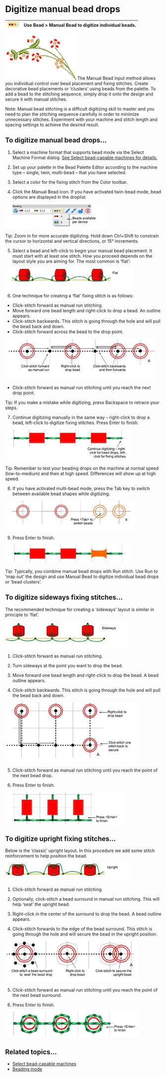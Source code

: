 # Digitize manual bead drops

| ![ManualBead.png](assets/ManualBead.png) | Use Bead > Manual Bead to digitize individual beads. |
| ---------------------------------------- | ---------------------------------------------------- |

![ManualBeadsSample.png](assets/ManualBeadsSample.png)The Manual Bead input method allows you individual control over bead placement and fixing stitches. Create decorative bead placements or ‘clusters’ using beads from the palette. To add a bead to the stitching sequence, simply drop it onto the design and secure it with manual stitches.

Note: Manual bead stitching is a difficult digitizing skill to master and you need to plan the stitching sequence carefully in order to minimize unnecessary stitches. Experiment with your machine and stitch length and spacing settings to achieve the desired result.

## To digitize manual bead drops...

1. Select a machine format that supports bead mode via the Select Machine Format dialog. [See Select bead-capable machines for details.](Select_bead-capable_machines)

2. Set up your palette in the Bead Palette Editor according to the machine type – single, twin, multi-bead – that you have selected.

3. Select a color for the fixing stitch from the Color toolbar.

4. Click the Manual Bead icon. If you have activated twin-bead mode, bead options are displayed in the droplist.

![BeadingManualDroplist.png](assets/BeadingManualDroplist.png)

Tip: Zoom in for more accurate digitizing. Hold down Ctrl+Shift to constrain the cursor to horizontal and vertical directions, or 15° increments.

5. Select a bead and left-click to begin your manual bead placement. It must start with at least one stitch. How you proceed depends on the layout style you are aiming for. The most common is ‘flat’:

![FixingStyleLaid.png](assets/FixingStyleLaid.png)

6. One technique for creating a ‘flat’ fixing stitch is as follows:

- Click-stitch forward as manual run stitching.
- Move forward one bead length and right-click to drop a bead. An outline appears.
- Click-stitch backwards. This stitch is going through the hole and will pull the bead back and down.
- Click-stitch forward across the bead to the drop point.

![ManualBeadLaydown1.png](assets/ManualBeadLaydown1.png)

- Click-stitch forward as manual run stitching until you reach the next drop point.

Tip: If you make a mistake while digitizing, press Backspace to retrace your steps.

7. Continue digitizing manually in the same way – right-click to drop a bead, left-click to digitize fixing stitches. Press Enter to finish.

![ManualBeadLaydown2.png](assets/ManualBeadLaydown2.png)

Tip: Remember to test your beading drops on the machine at normal speed (low-to-medium) and then at high speed. Differences will show up at high speed.

8. If you have activated multi-bead mode, press the Tab key to switch between available bead shapes while digitizing.

![ManualBeadLaydown3.png](assets/ManualBeadLaydown3.png)

9. Press Enter to finish.

![ManualBeadLaydown4.png](assets/ManualBeadLaydown4.png)

Tip: Typically, you combine manual bead drops with Run stitch. Use Run to ‘map out’ the design and use Manual Bead to digitize individual bead drops or ‘bead clusters’.

## To digitize sideways fixing stitches...

The recommended technique for creating a ‘sideways’ layout is similar in principle to ‘flat’.

![FixingStyleOver.png](assets/FixingStyleOver.png)

1. Click-stitch forward as manual run stitching.

2. Turn sideways at the point you want to drop the bead.

3. Move forward one bead length and right-click to drop the bead. A bead outline appears.

4. Click-stitch backwards. This stitch is going through the hole and will pull the bead back and down.

![ManualBeadSideways1.png](assets/ManualBeadSideways1.png)

5. Click-stitch forward as manual run stitching until you reach the point of the next bead drop.

6. Press Enter to finish.

![ManualBeadSideways2.png](assets/ManualBeadSideways2.png)

## To digitize upright fixing stitches...

Below is the ‘classic’ upright layout. In this procedure we add some stitch reinforcement to help position the bead.

![FixingStyleUpright.png](assets/FixingStyleUpright.png)

1. Click-stitch forward as manual run stitching.

2. Optionally, click-stitch a bead surround in manual run stitching. This will help ‘seat’ the upright bead.

3. Right-click in the center of the surround to drop the bead. A bead outline appears.

4. Click-stitch forwards to the edge of the bead surround. This stitch is going through the hole and will secure the bead in the upright position.

![ManualBeadUpright1.png](assets/ManualBeadUpright1.png)

5. Click-stitch forward as manual run stitching until you reach the point of the next bead surround.

6. Press Enter to finish.

![ManualBeadUpright2.png](assets/ManualBeadUpright2.png)

## Related topics...

- [Select bead-capable machines](Select_bead-capable_machines)
- [Beading mode](Beading_mode)
